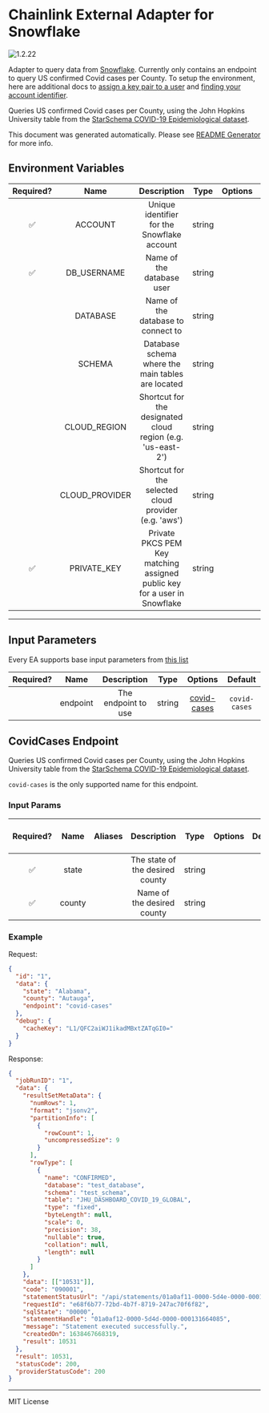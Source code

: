 # Chainlink External Adapter for Snowflake

![1.2.22](https://img.shields.io/github/package-json/v/smartcontractkit/external-adapters-js?filename=packages/sources/snowflake/package.json)

Adapter to query data from [Snowflake](https://www.snowflake.com/). Currently only contains an endpoint to query US confirmed Covid cases per County.
To setup the environment, here are additional docs to [assign a key pair to a user](https://docs.snowflake.com/en/developer-guide/sql-api/guide.html#using-key-pair-authentication) and [finding your account identifier](https://docs.snowflake.com/en/user-guide/admin-account-identifier.html).

Queries US confirmed Covid cases per County, using the John Hopkins University table from the [StarSchema COVID-19 Epidemiological dataset](https://www.snowflake.com/datasets/starschema-covid-19-epidemiological-data/).

This document was generated automatically. Please see [README Generator](../../scripts#readme-generator) for more info.

## Environment Variables

| Required? |      Name      |                                Description                                |  Type  | Options |          Default           |
| :-------: | :------------: | :-----------------------------------------------------------------------: | :----: | :-----: | :------------------------: |
|    ✅     |    ACCOUNT     |                Unique identifier for the Snowflake account                | string |         |                            |
|    ✅     |  DB_USERNAME   |                         Name of the database user                         | string |         |                            |
|           |    DATABASE    |                    Name of the database to connect to                     | string |         | `COVID19_BY_STARSCHEMA_DM` |
|           |     SCHEMA     |             Database schema where the main tables are located             | string |         |          `PUBLIC`          |
|           |  CLOUD_REGION  |        Shortcut for the designated cloud region (e.g. 'us-east-2')        | string |         |                            |
|           | CLOUD_PROVIDER |           Shortcut for the selected cloud provider (e.g. 'aws')           | string |         |                            |
|    ✅     |  PRIVATE_KEY   | Private PKCS PEM Key matching assigned public key for a user in Snowflake | string |         |                            |

---

## Input Parameters

Every EA supports base input parameters from [this list](../../core/bootstrap#base-input-parameters)

| Required? |   Name   |     Description     |  Type  |               Options               |    Default    |
| :-------: | :------: | :-----------------: | :----: | :---------------------------------: | :-----------: |
|           | endpoint | The endpoint to use | string | [covid-cases](#covidcases-endpoint) | `covid-cases` |

## CovidCases Endpoint

Queries US confirmed Covid cases per County, using the John Hopkins University table from the [StarSchema COVID-19 Epidemiological dataset](https://www.snowflake.com/datasets/starschema-covid-19-epidemiological-data/).

`covid-cases` is the only supported name for this endpoint.

### Input Params

| Required? |  Name  | Aliases |           Description           |  Type  | Options | Default | Depends On | Not Valid With |
| :-------: | :----: | :-----: | :-----------------------------: | :----: | :-----: | :-----: | :--------: | :------------: |
|    ✅     | state  |         | The state of the desired county | string |         |         |            |                |
|    ✅     | county |         |   Name of the desired county    | string |         |         |            |                |

### Example

Request:

```json
{
  "id": "1",
  "data": {
    "state": "Alabama",
    "county": "Autauga",
    "endpoint": "covid-cases"
  },
  "debug": {
    "cacheKey": "L1/QFC2aiWJ1ikadMBxtZATqGI0="
  }
}
```

Response:

```json
{
  "jobRunID": "1",
  "data": {
    "resultSetMetaData": {
      "numRows": 1,
      "format": "jsonv2",
      "partitionInfo": [
        {
          "rowCount": 1,
          "uncompressedSize": 9
        }
      ],
      "rowType": [
        {
          "name": "CONFIRMED",
          "database": "test_database",
          "schema": "test_schema",
          "table": "JHU_DASHBOARD_COVID_19_GLOBAL",
          "type": "fixed",
          "byteLength": null,
          "scale": 0,
          "precision": 38,
          "nullable": true,
          "collation": null,
          "length": null
        }
      ]
    },
    "data": [["10531"]],
    "code": "090001",
    "statementStatusUrl": "/api/statements/01a0af11-0000-5d4e-0000-0001316650a5?requestId=e68f6b77-72bd-4b7f-8719-247ac70f6f82",
    "requestId": "e68f6b77-72bd-4b7f-8719-247ac70f6f82",
    "sqlState": "00000",
    "statementHandle": "01a0af12-0000-5d4d-0000-000131664085",
    "message": "Statement executed successfully.",
    "createdOn": 1638467668319,
    "result": 10531
  },
  "result": 10531,
  "statusCode": 200,
  "providerStatusCode": 200
}
```

---

MIT License

